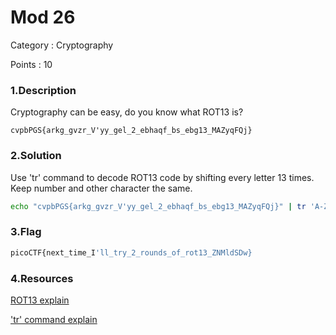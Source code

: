 # Mod 26
Category : Cryptography

Points : 10

### 1.Description
Cryptography can be easy, do you know what ROT13 is?
``` 
cvpbPGS{arkg_gvzr_V'yy_gel_2_ebhaqf_bs_ebg13_MAZyqFQj}
```
### 2.Solution

Use 'tr' command to decode ROT13 code by shifting every letter 13 times. Keep number and other character the same.

```bash
echo "cvpbPGS{arkg_gvzr_V'yy_gel_2_ebhaqf_bs_ebg13_MAZyqFQj}" | tr 'A-Za-z' 'N-ZA-Mn-za-m'
```
### 3.Flag
```bash
picoCTF{next_time_I'll_try_2_rounds_of_rot13_ZNMldSDw}
```
### 4.Resources
[ROT13 explain](https://en.wikipedia.org/wiki/ROT13)

['tr' command explain](https://linuxhint.com/bash_tr_command/)

